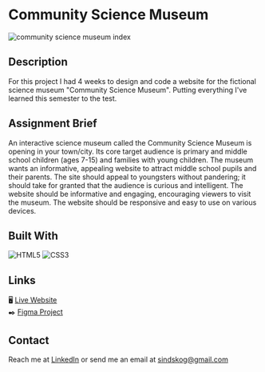 # Community Science Museum
![community science museum index](https://user-images.githubusercontent.com/111867312/215860515-807d4d6d-3d70-4e15-90ba-f82c0509b889.jpg "Community Science Museum homepage")

## Description
For this project I had 4 weeks to design and code a website for the fictional science museum "Community Science Museum". Putting everything I've learned this semester to the test.

## Assignment Brief
An interactive science museum called the Community Science Museum is opening in your town/city. Its core target audience is primary and middle school children (ages 7-15) and families with young children. The museum wants an informative, appealing website to attract middle school pupils and their parents. The site should appeal to youngsters without pandering; it should take for granted that the audience is curious and intelligent. The website should be informative and engaging, encouraging viewers to visit the museum. The website should be responsive and easy to use on various devices.

## Built With
![HTML5](https://img.shields.io/badge/-HTML5-white?style=for-the-badge&logo=html5)
![CSS3](https://img.shields.io/badge/-CSS3-white?style=for-the-badge&logo=css3&logoColor=264de4)

## Links
🖥️ [Live Website](https://cosmic-sunflower-ca8ab0.netlify.app/index.html "View the project live through Netlify")   
✒️ [Figma Project](https://www.figma.com/file/YUATkAKz7k4AHDti3WEJkS/Semester-Project-1-Design?node-id=0%3A1&t=UYaV9FqkeSQijVL6-1 "View the project in Figma")

## Contact
Reach me at [LinkedIn](https://www.linkedin.com/in/sindre-skoglund-hansen-673825148/) or send me an email at sindskog@gmail.com
